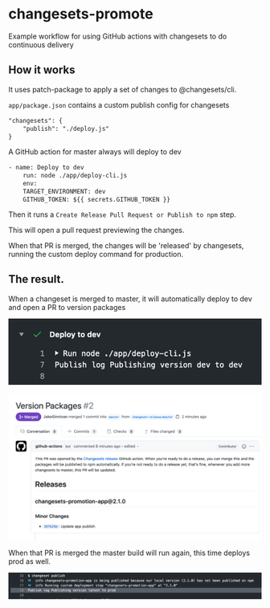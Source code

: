 # changesets-promote

Example workflow for using GitHub actions with changesets to do continuous delivery

## How it works

It uses patch-package to apply a set of changes to @changesets/cli.

`app/package.json` contains a custom publish config for changesets

```
"changesets": {
    "publish": "./deploy.js"
}
```

A GitHub action for master always will deploy to dev

```
- name: Deploy to dev
    run: node ./app/deploy-cli.js
    env:
    TARGET_ENVIRONMENT: dev
    GITHUB_TOKEN: ${{ secrets.GITHUB_TOKEN }}
```

Then it runs a `Create Release Pull Request or Publish to npm` step.

This will open a pull request previewing the changes. 

When that PR is merged, the changes will be 'released' by changesets, running the custom deploy command for production.

## The result.

When a changeset is merged to master, it will automatically deploy to dev and open a PR to version packages

![](./assets/deploy-dev.png)

![](./assets/version-packages.png)

When that PR is merged the master build will run again, this time deploys prod as well.

![](./assets/deploy-prod.png)

